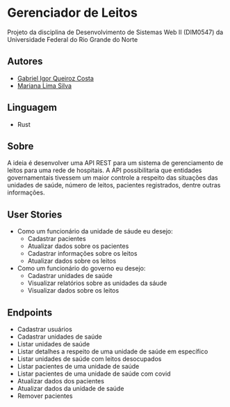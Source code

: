 # Gerenciador de Leitos
Projeto da disciplina de Desenvolvimento de Sistemas Web II (DIM0547) da Universidade Federal do Rio Grande do Norte

## Autores
- [Gabriel Igor Queiroz Costa](https://github.com/gabriel-igorq)
- [Mariana Lima Silva](https://github.com/marianalimans)

## Linguagem
- Rust

## Sobre
A ideia é desenvolver uma API REST para um sistema de gerenciamento de leitos para uma rede de hospitais. A API possibilitaria que entidades governamentais tivessem um maior controle a respeito das situações das unidades de saúde, número de leitos, pacientes registrados, dentre outras informações.

## User Stories
- Como um funcionário da unidade de sáude eu desejo: 
  - Cadastrar pacientes
  - Atualizar dados sobre os pacientes
  - Cadastrar informações sobre os leitos
  - Atualizar dados sobre os leitos
- Como um funcionário do governo eu desejo:
  - Cadastrar unidades de saúde
  - Visualizar relatórios sobre as unidades da sáude
  - Visualizar dados sobre os leitos
  
## Endpoints
- Cadastrar usuários
- Cadastrar unidades de saúde
- Listar unidades de saúde
- Listar detalhes a respeito de uma unidade de saúde em específico
- Listar unidades de saúde com leitos desocupados
- Listar pacientes de uma unidade de saúde
- Listar pacientes de uma unidade de saúde com covid
- Atualizar dados dos pacientes
- Atualizar dados da unidade de saúde
- Remover pacientes
